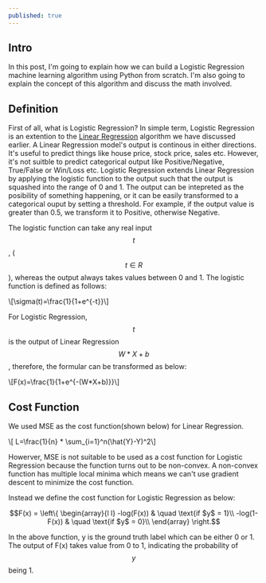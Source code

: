 ```yaml
---
published: true
---
```

## Intro
In this post, I'm going to explain how we can build a Logistic Regression machine learning algorithm using Python from scratch. I'm also going to explain the concept of this algorithm and discuss the math involved.

## Definition
First of all, what is Logistic Regression? In simple term, Logistic Regression is an extention to the [Linear Regression](https://allen-q.github.io/Implement-Linear-Regression-in-Python-From-Scratch) algorithm we have discussed earlier. A Linear Regression model's output is continous in either directions. It's useful to predict things like house price, stock price, sales etc. However, it's not suitble to predict categorical output like Positive/Negative, True/False or Win/Loss etc. Logistic Regression extends Linear Regression by applying the logistic function to the output such that the output is squashed into the range of 0 and 1. The output can be intepreted as the posibility of something happening, or it can be easily transformed to a categorical ouput by setting a threshold. For example, if the output value is greater than 0.5, we transform it to Positive, otherwise Negative. 

The logistic function can take any real input $$t$$, ($$t \in R$$), whereas the output always takes values between 0 and 1. The logistic function is defined as follows:

\\[\sigma(t)=\frac{1}{1+e^{-t}}\\]

For Logistic Regression, $$t$$ is the output of Linear Regression $$W*X+b$$, therefore, the formular can be transformed as below:

\\[F(x)=\frac{1}{1+e^{-(W*X+b)}}\\]

## Cost Function
We used MSE as the cost function(shown below) for Linear Regression. 

\\[ L=\frac{1}{n} * \sum_{i=1}^n(\hat{Y}-Y)^2\\]

Howerver, MSE is not suitable to be used as a cost function for Logistic Regression because the function turns out to be non-convex. A non-convex function has multiple local minima which means we can't use gradient descent to minimize the cost function.

Instead we define the cost function for Logistic Regression as below:
        
$$F(x) = \left\{
         \begin{array}{l l}
            -log(F(x)) & \quad \text{if $y$ = 1}\\
            -log(1-F(x)) & \quad \text{if $y$ = 0}\\
          \end{array} 
          \right.$$
          
In the above function, y is the ground truth label which can be either 0 or 1. The output of F(x) takes value from 0 to 1, indicating the probability of $$y$$ being 1. 
          



